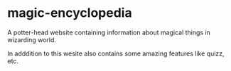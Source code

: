 # magic-encyclopedia
A potter-head website containing information about magical things in wizarding world. 

In adddition to this wesite also contains some amazing features like quizz, etc.
